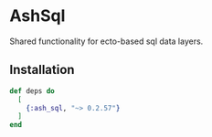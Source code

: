 # AshSql

Shared functionality for ecto-based sql data layers.

## Installation

```elixir
def deps do
  [
    {:ash_sql, "~> 0.2.57"}
  ]
end
```
